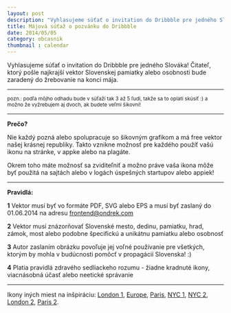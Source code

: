 ```yaml
---
layout: post
description: "Vyhlasujeme súťať o invitation do Dribbble pre jedného Slováka! Čitateľ, ktorý pošle najkrajší …"
title: Májová súťaž o pozvánku do Dribbble
date: 2014/05/05
category: obcasnik
thumbnail : calendar
---
```


Vyhlasujeme súťať o invitation do Dribbble pre jedného Slováka! Čitateľ, ktorý pošle najkrajší
vektor Slovenskej pamiatky alebo osobnosti bude zaradený do žrebovanie na konci mája.

<!-- more -->

---

<small>pozn.: podľa môjho odhadu bude v súťaží tak 3 až 5 ľudí, takže sa to oplatí skúsiť :)
a možno že vyžrebujem aj dvoch, ak budete veľmi šikovní!</small>

---

**Prečo?**

Nie každý pozná alebo spolupracuje so šikovným grafikom a má free vektor našej krásnej republiky.
Takto vznikne možnosť pre každého použíť vašú ikonu na stránke, v appke alebo na plagáte.

Okrem toho máte možnosť sa zviditeľniť a možno práve vaša ikona môže byť použitá na sajtách
alebo v logách úspešných startupov alebo appiek!

---

**Pravidlá:**

**1** Vektor musí byť vo formáte PDF, SVG alebo EPS a musí byť zaslaný do 01.06.2014 na adresu
frontend@ondrek.com

**2** Vektor musí znázorňovať Slovenské mesto, dedinu, pamiatku, hrad, zámok, most alebo podobne
špecifickú a unikátnu pamiatku alebo osobnosť

**3** Autor zaslaním obrázku povoľuje jej voľné používanie pre všetkých, ktorým by mohla
v budúcnosti pomôcť v propagácií Slovenska! :)

**4** Platia pravidlá zdravého sedliackeho rozumu - žiadne kradnuté ikony, viacnásobná účasť
alebo neetické správanie

---

Ikony iných miest na inšpiráciu:
[London 1](http://bit.ly/1iUQ6W6), [Europe](http://bit.ly/1iUQiVr), [Paris](http://bit.ly/1iUQbsL),
[NYC 1](http://bit.ly/1iUPS1b), [NYC 2](http://bit.ly/1iUPX4X), [London 2](http://bit.ly/1iUQ5kT),
[Paris 2](http://bit.ly/1iUQfsL).